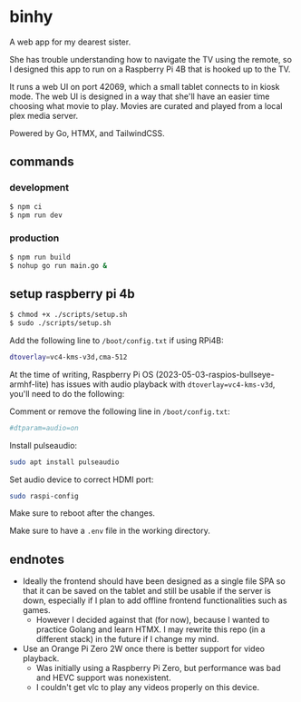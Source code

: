 # binhy
A web app for my dearest sister. 

She has trouble understanding how to navigate the TV using the remote, so I designed this app to run on a Raspberry Pi 4B that is hooked up to the TV. 

It runs a web UI on port 42069, which a small tablet connects to in kiosk mode. The web UI is designed in a way that she'll have an easier time choosing what movie to play. Movies are curated and played from a local plex media server.

Powered by Go, HTMX, and TailwindCSS.

## commands
### development
```bash
$ npm ci
$ npm run dev
```

### production
```bash
$ npm run build
$ nohup go run main.go &
```

## setup raspberry pi 4b
```bash
$ chmod +x ./scripts/setup.sh
$ sudo ./scripts/setup.sh
```

Add the following line to `/boot/config.txt` if using RPi4B:
```bash
dtoverlay=vc4-kms-v3d,cma-512
```

At the time of writing, Raspberry Pi OS (2023-05-03-raspios-bullseye-armhf-lite) has issues with audio playback with `dtoverlay=vc4-kms-v3d`, you'll need to do the following:

Comment or remove the following line in `/boot/config.txt`:
```bash
#dtparam=audio=on
```

Install pulseaudio:
```bash
sudo apt install pulseaudio
```

Set audio device to correct HDMI port:
```bash
sudo raspi-config
```

Make sure to reboot after the changes.

Make sure to have a `.env` file in the working directory.

## endnotes
- Ideally the frontend should have been designed as a single file SPA so that it can be saved on the tablet and still be usable if the server is down, especially if I plan to add offline frontend functionalities such as games.
    - However I decided against that (for now), because I wanted to practice Golang and learn HTMX. I may rewrite this repo (in a different stack) in the future if I change my mind.
- Use an Orange Pi Zero 2W once there is better support for video playback.
    - Was initially using a Raspberry Pi Zero, but performance was bad and HEVC support was nonexistent.
    - I couldn't get vlc to play any videos properly on this device.